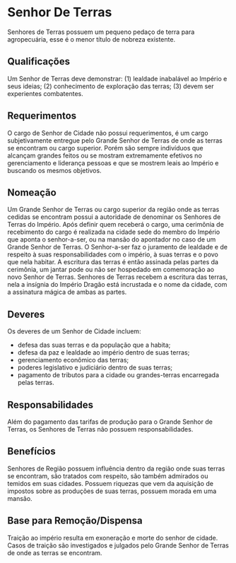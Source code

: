 <!-- TITLE: Senhor De Terras -->
<!-- SUBTITLE: Visão geral sobre Senhor De Terras -->

# Senhor De Terras
Senhores de Terras possuem um pequeno pedaço de terra para agropecuária, esse é o menor título de nobreza existente.


## Qualificações
Um Senhor de Terras deve demonstrar: (1) lealdade inabalável ao Império e seus ideias; (2) conhecimento de exploração das terras; (3) devem ser experientes combatentes.

## Requerimentos
O cargo de Senhor de Cidade não possui requerimentos, é um cargo subjetivamente entregue pelo Grande Senhor de Terras de onde as terras se encontram ou cargo superior.   Porém são sempre indivíduos que alcançam grandes feitos ou se mostram extremamente efetivos no gerenciamento e liderança pessoas e que se mostrem leais ao Império e buscando os mesmos objetivos.

## Nomeação
Um Grande Senhor de Terras ou cargo superior da região onde as terras cedidas se encontram possui a autoridade de denominar os Senhores de Terras do Império. Após definir quem receberá o cargo, uma cerimônia de recebimento do cargo é realizada na cidade sede do membro do Império que aponta o senhor-a-ser, ou na mansão do apontador no caso de um Grande Senhor de Terras.   O Senhor-a-ser faz o juramento de lealdade e de respeito à suas responsabilidades com o império, à suas terras e o povo que nela habitar. A escritura das terras é então assinada pelas partes da cerimônia, um jantar pode ou não ser hospedado em comemoração ao novo Senhor de Terras.   Senhores de Terras recebem a escritura das terras, nela a insígnia do Império Dragão está incrustada e o nome da cidade, com a assinatura mágica de ambas as partes.

## Deveres
Os deveres de um Senhor de Cidade incluem:

* defesa das suas terras e da população que a habita;
* defesa da paz e lealdade ao império dentro de suas terras;
* gerenciamento econômico das terras;
* poderes legislativo e judiciário dentro de suas terras;
* pagamento de tributos para a cidade ou grandes-terras encarregada pelas terras.

## Responsabilidades
Além do pagamento das tarifas de produção para o Grande Senhor de Terras, os Senhores de Terras não possuem responsabilidades.

## Benefícios
Senhores de Região possuem influência dentro da região onde suas terras se encontram, são tratados com respeito, são também admirados ou temidos em suas cidades. Possuem riquezas que vem da aquisição de impostos sobre as produções de suas terras, possuem morada em uma mansão.

## Base para Remoção/Dispensa
Traição ao império resulta em exoneração e morte do senhor de cidade. Casos de traição são investigados e julgados pelo Grande Senhor de Terras de onde as terras se encontram.
